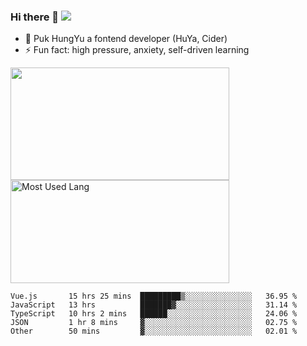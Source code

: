 ### Hi there 👋   ![](https://komarev.com/ghpvc/?username=trojan0523&color=ff69b4&label=PV+Since+2020-1-1)

 - 🔭 Puk HungYu a fontend developer (HuYa, Cider)
 - ⚡ Fun fact: high pressure, anxiety, self-driven learning 

 <img align="left" width="350px" height="180px" src="https://github-readme-stats.vercel.app/api?username=trojan0523&show_icons=true&icon_color=199861&count_private=true" />
 
 <img width="350px" height="165px" alt="Most Used Lang" src="https://github-readme-stats.vercel.app/api/top-langs/?username=trojan0523&layout=compact"/>
 

 <!--START_SECTION:waka-->

```text
Vue.js       15 hrs 25 mins  █████████▒░░░░░░░░░░░░░░░   36.95 %
JavaScript   13 hrs          ███████▓░░░░░░░░░░░░░░░░░   31.14 %
TypeScript   10 hrs 2 mins   ██████░░░░░░░░░░░░░░░░░░░   24.06 %
JSON         1 hr 8 mins     ▓░░░░░░░░░░░░░░░░░░░░░░░░   02.75 %
Other        50 mins         ▓░░░░░░░░░░░░░░░░░░░░░░░░   02.01 %
```

<!--END_SECTION:waka-->

 
<!--
**Trojan0523/Trojan0523** is a ✨ _special_ ✨ repository because its `README.md` (this file) appears on your GitHub profile.

Here are some ideas to get you started:

- 👯 looking to collaborate on where? i don`t know
- 🤔 I’m looking for help with ...
- 💬 Ask me about ...
- 📫 How to reach me: ...
- 😄 Pronouns: ...
- ⚡ Fun fact: ...
![](https://komarev.com/ghpvc/?username=trojan0523)
-->
